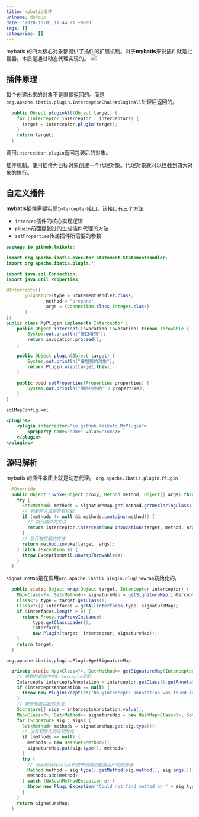```yaml
---
title: mybatis插件
urlname: du4qup
date: '2020-10-01 11:44:21 +0800'
tags: []
categories: []
---
```


mybatis 的四大核心对象都提供了插件的扩展机制。对于**mybatis**来说插件就是拦截器。本质是通过动态代理实现的。
![](/images/8c39a064cb78695c040da544c8fee785.svg)

## 插件原理

每个创建出来的对象不是直接返回的。而是`org.apache.ibatis.plugin.InterceptorChain#pluginAll`处理后返回的。

```java
  public Object pluginAll(Object target) {
    for (Interceptor interceptor : interceptors) {
      target = interceptor.plugin(target);
    }
    return target;
  }
```

调用`interceptor.plugin`返回包装后的对象。

插件机制。使用插件为目标对象创建一个代理对象。代理对象就可以拦截到四大对象的执行。

## 自定义插件

**mybatis**插件需要实现`Intercepter`接口，该接口有三个方法

- `intercep`插件的核心实现逻辑
- `plugin`前面提到过的生成插件代理的方法
- `setProperties`传递插件所需要的参数

```java
package io.github.lmikoto;

import org.apache.ibatis.executor.statement.StatementHandler;
import org.apache.ibatis.plugin.*;

import java.sql.Connection;
import java.util.Properties;

@Intercepts({
       @Signature(type = StatementHandler.class,
               method = "prepare",
               args = {Connection.class,Integer.class}
       )
})
public class MyPlugin implements Interceptor {
    public Object intercept(Invocation invocation) throws Throwable {
        System.out.println("接口增强");
        return invocation.proceed();
    }

    public Object plugin(Object target) {
        System.out.println("要增强的对象");
        return Plugin.wrap(target,this);
    }

    public void setProperties(Properties properties) {
        System.out.println("插件的参数" + properties);
    }
}
```

`sqlMapConfig.xml`

```xml
<plugins>
    <plugin interceptor="io.github.lmikoto.MyPlugin">
        <property name="name" value="Tom"/>
    </plugin>
</plugins>
```

## 源码解析

mybatis 的插件本质上就是动态代理。
`org.apache.ibatis.plugin.Plugin`

```java
  @Override
  public Object invoke(Object proxy, Method method, Object[] args) throws Throwable {
    try {
      Set<Method> methods = signatureMap.get(method.getDeclaringClass());
      // 判断刚方法是否有拦截
      if (methods != null && methods.contains(method)) {
        // 执行插件的方法
        return interceptor.intercept(new Invocation(target, method, args));
      }
      // 执行被拦截的方法
      return method.invoke(target, args);
    } catch (Exception e) {
      throw ExceptionUtil.unwrapThrowable(e);
    }
  }
```

`signatureMap`是在调用`org.apache.ibatis.plugin.Plugin#wrap`初始化的。

```java
  public static Object wrap(Object target, Interceptor interceptor) {
    Map<Class<?>, Set<Method>> signatureMap = getSignatureMap(interceptor);
    Class<?> type = target.getClass();
    Class<?>[] interfaces = getAllInterfaces(type, signatureMap);
    if (interfaces.length > 0) {
      return Proxy.newProxyInstance(
          type.getClassLoader(),
          interfaces,
          new Plugin(target, interceptor, signatureMap));
    }
    return target;
  }
```

`org.apache.ibatis.plugin.Plugin#getSignatureMap`

```java
  private static Map<Class<?>, Set<Method>> getSignatureMap(Interceptor interceptor) {
    // 获取拦截器中的Intercepts声明
    Intercepts interceptsAnnotation = interceptor.getClass().getAnnotation(Intercepts.class);
    if (interceptsAnnotation == null) {
      throw new PluginException("No @Intercepts annotation was found in interceptor " + interceptor.getClass().getName());
    }
    // 获取想要拦截的方法
    Signature[] sigs = interceptsAnnotation.value();
    Map<Class<?>, Set<Method>> signatureMap = new HashMap<Class<?>, Set<Method>>();
    for (Signature sig : sigs) {
      Set<Method> methods = signatureMap.get(sig.type());
      // 没有初始化的话初始化
      if (methods == null) {
        methods = new HashSet<Method>();
        signatureMap.put(sig.type(), methods);
      }
      try {
        // 用反射从mybatis的类中获取拦截器上声明的方法
        Method method = sig.type().getMethod(sig.method(), sig.args());
        methods.add(method);
      } catch (NoSuchMethodException e) {
        throw new PluginException("Could not find method on " + sig.type() + " named " + sig.method() + ". Cause: " + e, e);
      }
    }
    return signatureMap;
  }
```
